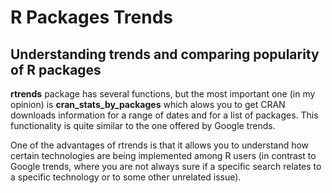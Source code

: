 # R Packages Trends 

## Understanding trends and comparing popularity of R packages


__rtrends__ package has several functions, but the most important one (in my opinion) is **cran_stats_by_packages** which alows you to get CRAN downloads information for a range of dates and for a list of packages.
This functionality is quite similar to the one offered by Google trends.

One of the advantages of rtrends is that it allows you to understand how certain technologies are being implemented among R users (in contrast to Google trends, where you are not always sure if a specific search relates to a specific technology or to some other unrelated issue).

